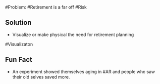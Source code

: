 #Problem: #Retirement is a far off #Risk

## Solution

- Visualize or make physical the need for retirement planning 

#Visualizaton 

## Fun Fact
- An experiment showed themselves aging in #AR and people who saw their old selves saved more. 